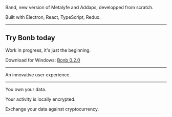 Band, new version of Metalyfe and Addaps, developped from scratch.

Built with Electron, React, TypeScript, Redux.

---

## Try Bonb today

Work in progress, it's just the beginning.

Download for Windows: [Bonb 0.2.0](https://github.com/danielfebrero/bonb-web3-browser/raw/master/release/build/Bonb%20Setup%200.2.0.exe)

---

An innovative user experience.

---

You own your data.

Your activity is locally encrypted.

Exchange your data against cryptocurrency.
